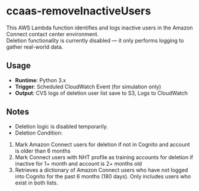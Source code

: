 # ccaas-removeInactiveUsers

This AWS Lambda function identifies and logs inactive users in the Amazon Connect contact center environment.  
Deletion functionality is currently disabled — it only performs logging to gather real-world data.

## Usage

- **Runtime**: Python 3.x
- **Trigger**: Scheduled CloudWatch Event (for simulation only)
- **Output**: CVS logs of deletion user list save to S3, Logs to CloudWatch

## Notes

- Deletion logic is disabled temporarily.
- Deletion Condition:
1. Mark Amazon Connect users for deletion if not in Cognito and account is older than 6 months
2. Mark Connect users with NHT profile as training accounts for deletion if inactive for 1+ month and account is 2+ months old
3. Retrieves a dictionary of Amazon Connect users who have not logged into Cognito for the past 6 months (180 days). Only includes users who exist in both lists.
